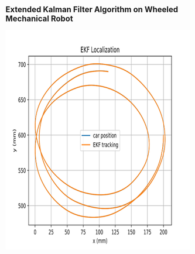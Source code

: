## Extended Kalman Filter Algorithm on Wheeled Mechanical Robot


<a href="https://github.com/APogue/209AS/new/master/PSET3">
  <img src="https://github.com/APogue/209AS/blob/master/PSET3/Images/reducenoisezohfactor50.svg" width="600" height="600">
</a>

